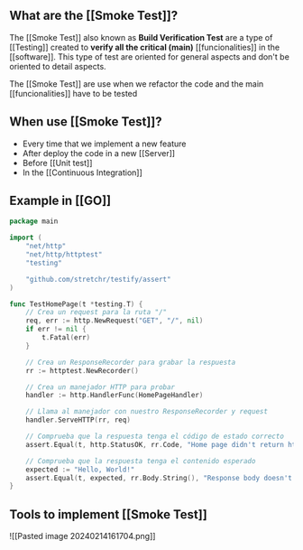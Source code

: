 
## What are the [[Smoke Test]]?

The [[Smoke Test]] also known as **Build Verification Test** are a type of [[Testing]] created to **verify all the critical (main)** [[funcionalities]] in the [[software]]. This type of test are oriented for general aspects and don't be oriented to detail aspects.

The [[Smoke Test]] are use when we refactor the code and the main [[funcionalities]] have to be tested

## When use [[Smoke Test]]?

* Every time that we implement a new feature
* After deploy the code in a new [[Server]]
* Before [[Unit test]]
* In the [[Continuous Integration]]

## Example in [[GO]]

```Go
package main

import (
    "net/http"
    "net/http/httptest"
    "testing"

    "github.com/stretchr/testify/assert"
)

func TestHomePage(t *testing.T) {
    // Crea un request para la ruta "/"
    req, err := http.NewRequest("GET", "/", nil)
    if err != nil {
        t.Fatal(err)
    }

    // Crea un ResponseRecorder para grabar la respuesta
    rr := httptest.NewRecorder()

    // Crea un manejador HTTP para probar
    handler := http.HandlerFunc(HomePageHandler)

    // Llama al manejador con nuestro ResponseRecorder y request
    handler.ServeHTTP(rr, req)

    // Comprueba que la respuesta tenga el código de estado correcto
    assert.Equal(t, http.StatusOK, rr.Code, "Home page didn't return http.StatusOK")

    // Comprueba que la respuesta tenga el contenido esperado
    expected := "Hello, World!"
    assert.Equal(t, expected, rr.Body.String(), "Response body doesn't match expected")
}
```


## Tools to implement [[Smoke Test]]
![[Pasted image 20240214161704.png]]
